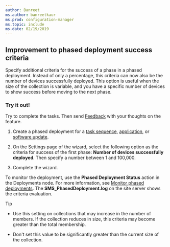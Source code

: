 ```yaml
---
author: Banreet
ms.author: banreetkaur
ms.prod: configuration-manager
ms.topic: include
ms.date: 02/19/2019
---
```


## <a name="bkmk_pod"></a> Improvement to phased deployment success criteria
<!--3555946-->

Specify additional criteria for the success of a phase in a phased deployment. Instead of only a percentage, this criteria can now also be the number of devices successfully deployed. This option is useful when the size of the collection is variable, and you have a specific number of devices to show success before moving to the next phase.


### Try it out!

Try to complete the tasks. Then send [Feedback](../../../../understand/product-feedback.md) with your thoughts on the feature.

1. Create a phased deployment for a [task sequence](../../../../../osd/deploy-use/create-phased-deployment-for-task-sequence.md), [application](../../../../../osd/deploy-use/create-phased-deployment-for-task-sequence.md?toc=/mem/configmgr/app/toc.json&bc=/mem/configmgr/app/breadcrumb/toc.json), or [software update](../../../../../osd/deploy-use/create-phased-deployment-for-task-sequence.md?toc=/mem/configmgr/sum/toc.json&bc=/mem/configmgr/sum/breadcrumb/toc.json).  

2. On the Settings page of the wizard, select the following option as the criteria for success of the first phase: **Number of devices successfully deployed**. Then specify a number between 1 and 100,000.  

3. Complete the wizard.  

To monitor the deployment, use the **Phased Deployment Status** action in the Deployments node. For more information, see [Monitor phased deployments](../../../../../osd/deploy-use/manage-monitor-phased-deployments.md#bkmk_monitor). The **SMS_PhasedDeployment.log** on the site server shows the criteria evaluation.

> [!Tip]  
> - Use this setting on collections that may increase in the number of members. If the collection reduces in size, this criteria may become greater than the total membership. 
> 
> - Don't set this value to be significantly greater than the current size of the collection.  

